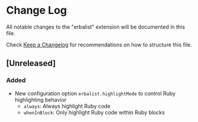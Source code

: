 # Change Log

All notable changes to the "erbalist" extension will be documented in this file.

Check [Keep a Changelog](http://keepachangelog.com/) for recommendations on how to structure this file.

## [Unreleased]
### Added
- New configuration option `erbalist.highlightMode` to control Ruby highlighting behavior
  - `always`: Always highlight Ruby code
  - `whenInBlock`: Only highlight Ruby code within Ruby blocks